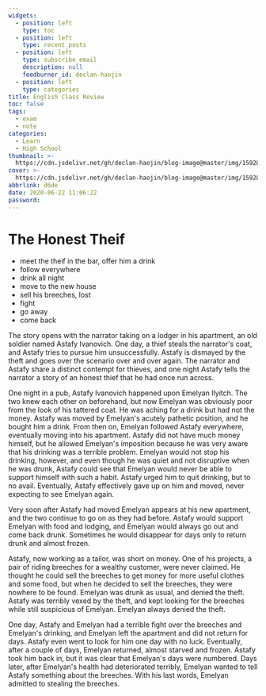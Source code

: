 ```yaml
---
widgets:
  - position: left
    type: toc
  - position: left
    type: recent_posts
  - position: left
    type: subscribe_email
    description: null
    feedburner_id: declan-haojin
  - position: left
    type: categories
title: English Class Review
toc: false
tags:
  - exam
  - note
categories:
  - Learn
  - High School
thumbnail: >-
  https://cdn.jsdelivr.net/gh/declan-haojin/blog-image@master/img/1592827863139.png
cover: >-
  https://cdn.jsdelivr.net/gh/declan-haojin/blog-image@master/img/1592827863139.png
abbrlink: d6de
date: 2020-06-22 11:06:22
password:
---
```

# The Honest Theif

- meet the theif in the bar, offer him a drink
- follow everywhere
- drink all night
- move to the new house
- sell his breeches, lost
- fight
- go away
- come back

<!--more-->

The story opens with the narrator taking on a lodger in his apartment, an old soldier named Astafy Ivanovich. One day, a thief steals the narrator's coat, and Astafy tries to pursue him unsuccessfully. Astafy is dismayed by the theft and goes over the scenario over and over again. The narrator and Astafy share a distinct contempt for thieves, and one night Astafy tells the narrator a story of an honest thief that he had once run across.

One night in a pub, Astafy Ivanovich happened upon Emelyan Ilyitch. The two knew each other on beforehand, but now Emelyan was obviously poor from the look of his tattered coat. He was aching for a drink but had not the money. Astafy was moved by Emelyan's acutely pathetic position, and he bought him a drink. From then on, Emelyan followed Astafy everywhere, eventually moving into his apartment. Astafy did not have much money himself, but he allowed Emelyan's imposition because he was very aware that his drinking was a terrible problem. Emelyan would not stop his drinking, however, and even though he was quiet and not disruptive when he was drunk, Astafy could see that Emelyan would never be able to support himself with such a habit. Astafy urged him to quit drinking, but to no avail. Eventually, Astafy effectively gave up on him and moved, never expecting to see Emelyan again.

Very soon after Astafy had moved Emelyan appears at his new apartment, and the two continue to go on as they had before. Astafy would support Emelyan with food and lodging, and Emelyan would always go out and come back drunk. Sometimes he would disappear for days only to return drunk and almost frozen.

Astafy, now working as a tailor, was short on money. One of his projects, a pair of riding breeches for a wealthy customer, were never claimed. He thought he could sell the breeches to get money for more useful clothes and some food, but when he decided to sell the breeches, they were nowhere to be found. Emelyan was drunk as usual, and denied the theft. Astafy was terribly vexed by the theft, and kept looking for the breeches while still suspicious of Emelyan. Emelyan always denied the theft.

One day, Astafy and Emelyan had a terrible fight over the breeches and Emelyan's drinking, and Emelyan left the apartment and did not return for days. Astafy even went to look for him one day with no luck. Eventually, after a couple of days, Emelyan returned, almost starved and frozen. Astafy took him back in, but it was clear that Emelyan's days were numbered. Days later, after Emelyan's health had deteriorated terribly, Emelyan wanted to tell Astafy something about the breeches. With his last words, Emelyan admitted to stealing the breeches.